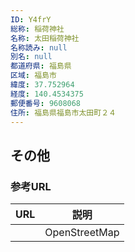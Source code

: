 ```yaml
---
ID: Y4frY
総称: 稲荷神社
名称: 太田稲荷神社
名称読み: null
別名: null
都道府県: 福島県
区域: 福島市
緯度: 37.752964
経度: 140.4534375
郵便番号: 9608068
住所: 福島県福島市太田町２４
---
```


## その他

### 参考URL

| URL | 説明          |
| --- | ------------- |
|     | OpenStreetMap |
